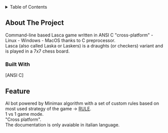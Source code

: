 <div id="top"></div>
<details>
  <summary>Table of Contents</summary>
  <ol>
    <li>
      <a href="#about-the-project">About The Project</a>
      <ul>
        <li><a href="#built-with">Built With</a></li>
      </ul>
      <a href="#feature">Feature</a>
    </li>
  </ol>
</details>

## About The Project
Command-line based Lasca game written in ANSI C "cross-platform" - Linux - Windows - MacOS thanks to C preprocessor.<br />
Lasca (also called Laska or Laskers) is a draughts (or checkers) variant and is played in a 7x7 chess board.<br />
### Built With
[ANSI C]
## Feature
AI bot powered by Minimax algorithm with a set of custom rules based on most used strategy of the game -> [RULE](http://www.lasca.org/). <br />
1 vs 1 game mode.<br />
"Cross platform".<br />
The documentation is only avaiable in italian language.<br />
